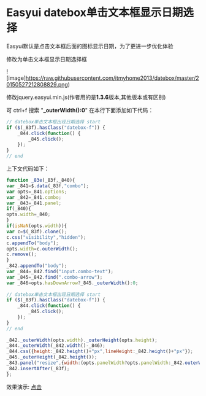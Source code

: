 Easyui datebox单击文本框显示日期选择
============

Easyui默认是点击文本框后面的图标显示日期，为了更进一步优化体验

修改为单击文本框显示日期选择框

![image]https://raw.githubusercontent.com/itmyhome2013/datebox/master/20150527212808829.png)

修改jquery.easyui.min.js(作者用的是**1.3.6**版本,其他版本或有区别)

可 ctrl+f 搜索 "**_outerWidth():0**" 在本行下面添加如下代码：

```js
// datebox单击文本框出现日期选择 start  
if ($(_83f).hasClass("datebox-f")) {  
    _844.click(function() {  
        _845.click();  
    });  
}  
// end 
```

上下文代码如下：

```js
function _83e(_83f,_840){  
var _841=$.data(_83f,"combo");  
var opts=_841.options;  
var _842=_841.combo;  
var _843=_841.panel;  
if(_840){  
opts.width=_840;  
}  
if(isNaN(opts.width)){  
var c=$(_83f).clone();  
c.css("visibility","hidden");  
c.appendTo("body");  
opts.width=c.outerWidth();  
c.remove();  
}  
_842.appendTo("body");  
var _844=_842.find("input.combo-text");  
var _845=_842.find(".combo-arrow");  
var _846=opts.hasDownArrow?_845._outerWidth():0;  
  
// datebox单击文本框出现日期选择 start  
if ($(_83f).hasClass("datebox-f")) {  
    _844.click(function() {  
        _845.click();  
    });  
}  
// end  
  
_842._outerWidth(opts.width)._outerHeight(opts.height);  
_844._outerWidth(_842.width()-_846);  
_844.css({height:_842.height()+"px",lineHeight:_842.height()+"px"});  
_845._outerHeight(_842.height());  
_843.panel("resize",{width:(opts.panelWidth?opts.panelWidth:_842.outerWidth()),height:opts.panelHeight});  
_842.insertAfter(_83f);  
}; 
```

效果演示: <a href="http://itmyhome.com/datebox/" target="_blank">点击</a>